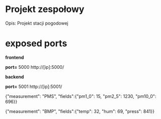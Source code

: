 # Projekt zespołowy
Opis:
Projekt stacji pogodowej
# exposed ports

 **frontend**

 **port=** 5000 http://[ip]:5000/

 **backend**

 **port=** 5001 http://[ip]:5001/

 {"measurement": "PMS", "fields":{"pm1_0": 15, "pm2_5": 1230, "pm10_0": 696}}
 
 
 {"measurement": "BMP", "fields":{"temp": 32, "hum": 69, "press": 841}}
